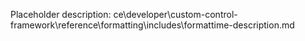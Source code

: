 Placeholder description: ce\developer\custom-control-framework\reference\formatting\includes\formattime-description.md